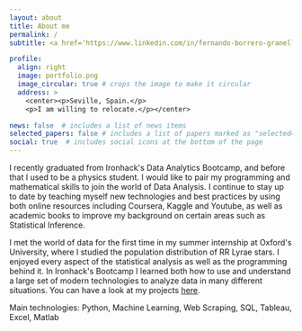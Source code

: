 ```yaml
---
layout: about
title: About me
permalink: /
subtitle: <a href='https://www.linkedin.com/in/fernando-borrero-granell/'>LinkedIn</a>. Junior Data Analyst. #Address. Contacts. Moto. Etc.

profile:
  align: right
  image: portfolio.png
  image_circular: true # crops the image to make it circular
  address: >
    <center><p>Seville, Spain.</p>
    <p>I am willing to relocate.</p></center>

news: false  # includes a list of news items
selected_papers: false # includes a list of papers marked as "selected={true}"
social: true  # includes social icons at the bottom of the page
---
```


I recently graduated from Ironhack's Data Analytics Bootcamp, and before that I used to be a physics student. I would like to pair my programming and mathematical skills to join the world of Data Analysis. I continue to stay up to date by teaching myself new technologies and best practices by using both online resources including Coursera, Kaggle and Youtube, as well as academic books to improve my background on certain areas such as Statistical Inference.

I met the world of data for the first time in my summer internship at Oxford's University, where I studied the population distribution of RR Lyrae stars. I enjoyed every aspect of the statistical analysis as well as the programming behind it. In Ironhack's Bootcamp I learned both how to use and understand a large set of modern technologies to analyze data in many different situations. 
You can have a look at my projects <a href='/al-folio/projects/'>here</a>.

Main technologies: Python, Machine Learning, Web Scraping, SQL, Tableau, Excel, Matlab


<!---
Write your biography here. Tell the world about yourself. Link to your favorite [subreddit](http://reddit.com). You can put a picture in, too. The code is already in, just name your picture `prof_pic.jpg` and put it in the `img/` folder.

Put your address / P.O. box / other info right below your picture. You can also disable any these elements by editing `profile` property of the YAML header of your `_pages/about.md`. Edit `_bibliography/papers.bib` and Jekyll will render your [publications page](/al-folio/publications/) automatically.

Link to your social media connections, too. This theme is set up to use [Font Awesome icons](http://fortawesome.github.io/Font-Awesome/) and [Academicons](https://jpswalsh.github.io/academicons/), like the ones below. Add your Facebook, Twitter, LinkedIn, Google Scholar, or just disable all of them. --->
